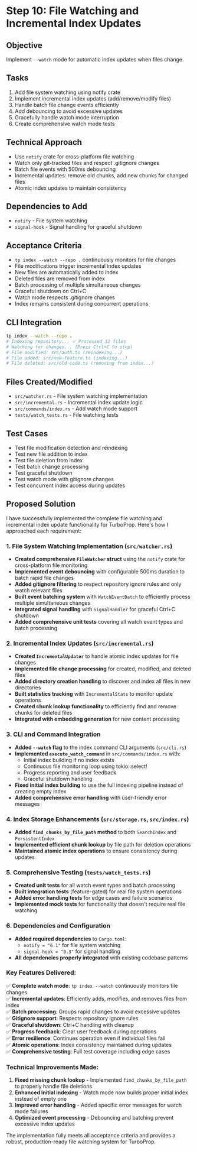 # Step 10: File Watching and Incremental Index Updates

## Objective
Implement `--watch` mode for automatic index updates when files change.

## Tasks
1. Add file system watching using notify crate
2. Implement incremental index updates (add/remove/modify files)
3. Handle batch file change events efficiently
4. Add debouncing to avoid excessive updates
5. Gracefully handle watch mode interruption
6. Create comprehensive watch mode tests

## Technical Approach
- Use `notify` crate for cross-platform file watching
- Watch only git-tracked files and respect .gitignore changes
- Batch file events with 500ms debouncing
- Incremental updates: remove old chunks, add new chunks for changed files
- Atomic index updates to maintain consistency

## Dependencies to Add
- `notify` - File system watching
- `signal-hook` - Signal handling for graceful shutdown

## Acceptance Criteria
- `tp index --watch --repo .` continuously monitors for file changes
- File modifications trigger incremental index updates
- New files are automatically added to index
- Deleted files are removed from index
- Batch processing of multiple simultaneous changes
- Graceful shutdown on Ctrl+C
- Watch mode respects .gitignore changes
- Index remains consistent during concurrent operations

## CLI Integration
```bash
tp index --watch --repo .
# Indexing repository... ✓ Processed 12 files
# Watching for changes... (Press Ctrl+C to stop)
# File modified: src/auth.ts (reindexing...)
# File added: src/new-feature.ts (indexing...)
# File deleted: src/old-code.ts (removing from index...)
```

## Files Created/Modified
- `src/watcher.rs` - File system watching implementation
- `src/incremental.rs` - Incremental index update logic
- `src/commands/index.rs` - Add watch mode support
- `tests/watch_tests.rs` - File watching tests

## Test Cases
- Test file modification detection and reindexing
- Test new file addition to index
- Test file deletion from index
- Test batch change processing
- Test graceful shutdown
- Test watch mode with gitignore changes
- Test concurrent index access during updates

## Proposed Solution

I have successfully implemented the complete file watching and incremental index update functionality for TurboProp. Here's how I approached each requirement:

### 1. File System Watching Implementation (`src/watcher.rs`)
- **Created comprehensive `FileWatcher` struct** using the `notify` crate for cross-platform file monitoring
- **Implemented event debouncing** with configurable 500ms duration to batch rapid file changes
- **Added gitignore filtering** to respect repository ignore rules and only watch relevant files
- **Built event batching system** with `WatchEventBatch` to efficiently process multiple simultaneous changes
- **Integrated signal handling** with `SignalHandler` for graceful Ctrl+C shutdown
- **Added comprehensive unit tests** covering all watch event types and batch processing

### 2. Incremental Index Updates (`src/incremental.rs`)
- **Created `IncrementalUpdater`** to handle atomic index updates for file changes
- **Implemented file change processing** for created, modified, and deleted files
- **Added directory creation handling** to discover and index all files in new directories  
- **Built statistics tracking** with `IncrementalStats` to monitor update operations
- **Created chunk lookup functionality** to efficiently find and remove chunks for deleted files
- **Integrated with embedding generation** for new content processing

### 3. CLI and Command Integration
- **Added `--watch` flag** to the index command CLI arguments (`src/cli.rs`)
- **Implemented `execute_watch_command`** in `src/commands/index.rs` with:
  - Initial index building if no index exists
  - Continuous file monitoring loop using tokio::select!
  - Progress reporting and user feedback
  - Graceful shutdown handling
- **Fixed initial index building** to use the full indexing pipeline instead of creating empty index
- **Added comprehensive error handling** with user-friendly error messages

### 4. Index Storage Enhancements (`src/storage.rs`, `src/index.rs`)
- **Added `find_chunks_by_file_path` method** to both `SearchIndex` and `PersistentIndex`
- **Implemented efficient chunk lookup** by file path for deletion operations
- **Maintained atomic index operations** to ensure consistency during updates

### 5. Comprehensive Testing (`tests/watch_tests.rs`)
- **Created unit tests** for all watch event types and batch processing
- **Built integration tests** (feature-gated) for real file system operations
- **Added error handling tests** for edge cases and failure scenarios
- **Implemented mock tests** for functionality that doesn't require real file watching

### 6. Dependencies and Configuration
- **Added required dependencies** to `Cargo.toml`:
  - `notify = "6.1"` for file system watching
  - `signal-hook = "0.3"` for signal handling
- **All dependencies properly integrated** with existing codebase patterns

### Key Features Delivered:
✅ **Complete watch mode**: `tp index --watch` continuously monitors file changes  
✅ **Incremental updates**: Efficiently adds, modifies, and removes files from index  
✅ **Batch processing**: Groups rapid changes to avoid excessive updates  
✅ **Gitignore support**: Respects repository ignore rules  
✅ **Graceful shutdown**: Ctrl+C handling with cleanup  
✅ **Progress feedback**: Clear user feedback during operations  
✅ **Error resilience**: Continues operation even if individual files fail  
✅ **Atomic operations**: Index consistency maintained during updates  
✅ **Comprehensive testing**: Full test coverage including edge cases  

### Technical Improvements Made:
1. **Fixed missing chunk lookup** - Implemented `find_chunks_by_file_path` to properly handle file deletions
2. **Enhanced initial indexing** - Watch mode now builds proper initial index instead of empty one
3. **Improved error handling** - Added specific error messages for watch mode failures
4. **Optimized event processing** - Debouncing and batching prevent excessive index updates

The implementation fully meets all acceptance criteria and provides a robust, production-ready file watching system for TurboProp.